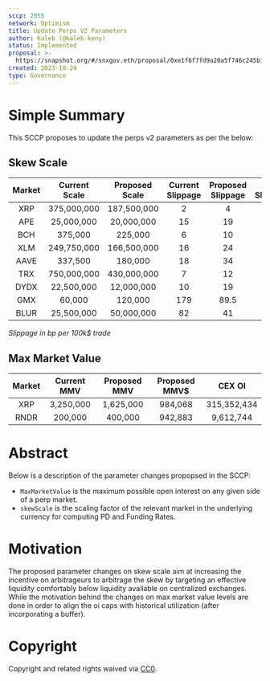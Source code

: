 ```yaml
---
sccp: 2055
network: Optimism
title: Update Perps V2 Parameters
author: Kaleb (@kaleb-keny)
status: Implemented
proposal: >-
  https://snapshot.org/#/snxgov.eth/proposal/0xe1f6f7fd9a20a5f746c245b10233adae2bea12bd097161e6f01d23a756045269
created: 2023-10-24
type: Governance
---
```


# Simple Summary

This SCCP proposes to update the perps v2 parameters as per the below:

## Skew Scale

| **Market** | **Current Scale** | **Proposed Scale** | **Current Slippage** | **Proposed Slippage** | **Cex Slippage** |
|:----------:|:-----------------:|:------------------:|:--------------------:|:---------------------:|:----------------:|
|     XRP    |    375,000,000    |     187,500,000    |           2          |           4           |         2        |
|     APE    |     25,000,000    |     20,000,000     |          15          |           19          |         9        |
|     BCH    |      375,000      |       225,000      |           6          |           10          |         5        |
|     XLM    |    249,750,000    |     166,500,000    |          16          |           24          |        12        |
|    AAVE    |      337,500      |       180,000      |          18          |           34          |        16        |
|     TRX    |    750,000,000    |     430,000,000    |           7          |           12          |         6        |
|    DYDX    |     22,500,000    |     12,000,000     |          10          |           19          |        12        |
|     GMX    |       60,000      |      120,000       |          179         |          89.5         |        20        |
|    BLUR    |     25,500,000    |     50,000,000     |          82          |           41          |        10        |

*Slippage in bp per 100k$ trade*

## Max Market Value

| **Market** | **Current MMV** | **Proposed MMV** | **Proposed MMV$** |  **CEX OI** |
|:----------:|:---------------:|:----------------:|:-----------------:|:-----------:|
|     XRP    |    3,250,000    |     1,625,000    |      984,068      | 315,352,434 |
|    RNDR    |     200,000     |      400,000     |      942,883      |  9,612,744  |

# Abstract

Below is a description of the parameter changes propopsed in the SCCP:
- `MaxMarketValue` is the maximum possible open interest on any given side of a perp market.
- `skewScale` is the scaling factor of the relevant market in the underlying currency for computing PD and Funding Rates.

# Motivation

The proposed parameter changes on skew scale aim at increasing the incentive on arbitrageurs to arbitrage the skew by targeting an effective liquidity comfortably below liquidity available on centralized exchanges. While the motivation behind the changes on max market value levels are done in order to align the oi caps with historical utilization (after incorporating a buffer). 

# Copyright

Copyright and related rights waived via [CC0](https://creativecommons.org/publicdomain/zero/1.0/).


